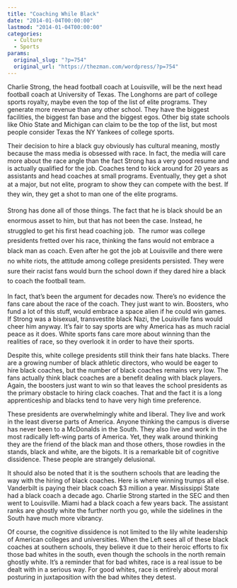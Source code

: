 ```yaml
---
title: "Coaching While Black"
date: "2014-01-04T00:00:00"
lastmod: "2014-01-04T00:00:00"
categories:
  - Culture
  - Sports
params:
  original_slug: "?p=754"
  original_url: "https://thezman.com/wordpress/?p=754"
---
```


Charlie Strong, the head football coach at Louisville, will be the next
head football coach at University of Texas. The Longhorns are part of
college sports royalty, maybe even the top of the list of elite
programs. They generate more revenue than any other school. They have
the biggest facilities, the biggest fan base and the biggest egos. Other
big state schools like Ohio State and Michigan can claim to be the top
of the list, but most people consider Texas the NY Yankees of college
sports.

Their decision to hire a black guy obviously has cultural meaning,
mostly because the mass media is obsessed with race. In fact, the media
will care more about the race angle than the fact Strong has a very good
resume and is actually qualified for the job. Coaches tend to kick
around for 20 years as assistants and head coaches at small programs.
Eventually, they get a shot at a major, but not elite, program to show
they can compete with the best. <span style="line-height: 1.625;">If
they win, they get a shot to man one of the elite programs. </span>

<span style="line-height: 1.625;">Strong has done all of those things.
The fact that he is black should be an enormous asset to him, but that
has not been the case. Instead, he struggled to get his first head
coaching job.  The rumor was college presidents fretted over his race,
thinking the fans would not embrace a black man as coach. Even after he
got the job at Louisville and there were no white riots, the attitude
among college
presidents </span>persisted<span style="line-height: 1.625;">. They were
sure their racist fans would burn the school down if they dared hire a
black to coach the football team.</span>

In fact, that’s been the argument for decades now. There’s no evidence
the fans care about the race of the coach. They just want to win.
Boosters, who fund a lot of this stuff, would embrace a space alien if
he could win games. If Strong was a bisexual, transvestite black Nazi,
the Louisville fans would cheer him anyway. It’s fair to say sports are
why America has as much racial peace as it does. White sports fans care
more about winning than the realities of race, so they overlook it in
order to have their sports.

Despite this, white college presidents still think their fans hate
blacks. There are a growing number of black athletic directors, who
would be eager to hire black coaches, but the number of black coaches
remains very low. The fans actually think black coaches are a benefit
dealing with black players. Again, the boosters just want to win so that
leaves the school presidents as the primary obstacle to hiring clack
coaches. That and the fact it is a long apprenticeship and blacks tend
to have very high time preference.

These presidents are overwhelmingly white and liberal. They live and
work in the least diverse parts of America. Anyone thinking the campus
is diverse has never been to a McDonalds in the South. They also live
and work in the most radically left-wing parts of America. Yet, they
walk around thinking they are the friend of the black man and those
others, those rowdies in the stands, black and white, are the bigots. It
is a remarkable bit of cognitive dissidence. These people are strangely
delusional.

It should also be noted that it is the southern schools that are leading
the way with the hiring of black coaches. Here is where winning trumps
all else. Vanderbilt is paying their black coach $3 million a year.
Mississippi State had a black coach a decade ago. Charlie Strong started
in the SEC and then went to Louisville. Miami had a black coach a few
years back. The assistant ranks are ghostly white the further north you
go, while the sidelines in the South have much more vibrancy.

Of course, the cognitive dissidence is not limited to the lily white
leadership of American colleges and universities. When the Left sees all
of these black coaches at southern schools, they believe it due to their
heroic efforts to fix those bad whites in the south, even though the
schools in the north remain ghostly white. It’s a reminder that for bad
whites, race is a real issue to be dealt with in a serious way. For good
whites, race is entirely about moral posturing in juxtaposition with the
bad whites they detest.
